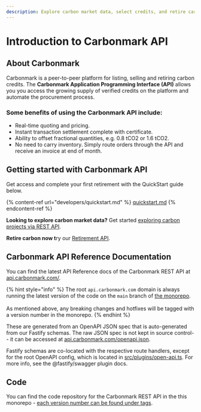 ```yaml
---
description: Explore carbon market data, select credits, and retire carbon programatically
---
```


# Introduction to Carbonmark API

## About Carbonmark

Carbonmark is a peer-to-peer platform for listing, selling and retiring carbon credits. The **Carbonmark Application Programming Interface (API)** allows you you access the growing supply of verified credits on the platform and automate the procurement process.&#x20;

### Some benefits of using the Carbonmark API include:

* Real-time quoting and pricing.
* Instant transaction settlement complete with certificate.
* Ability to offset fractional quantities, e.g. 0.8 tCO2 or 1.6 tCO2.
* No need to carry inventory. Simply route orders through the API and receive an invoice at end of month.&#x20;



## Getting started with Carbonmark API

Get access and complete your first retirement with the QuickStart guide below.

{% content-ref url="developers/quickstart.md" %}
[quickstart.md](developers/quickstart.md)
{% endcontent-ref %}

**Looking to explore carbon market data?** Get started [exploring carbon projects via REST API](developers/explore-carbon-projects/).

**Retire carbon now t**ry our [Retirement API](developers/retire-carbon.md).

## Carbonmark API Reference Documentation

You can find the latest API Reference docs of the Carbonmark REST API at [api.carbonmark.com/](https://api.carbonmark.com/#/).&#x20;

{% hint style="info" %}
The root `api.carbonmark.com` domain is always running the latest version of the code on the `main` branch of [the monorepo](https://github.com/KlimaDAO/klimadao/tree/main/carbonmark-api).\
\
As mentioned above, any breaking changes and hotfixes will be tagged with a version number in the monorepo.
{% endhint %}

These are generated from an OpenAPI JSON spec that is auto-generated from our Fastify schemas. The raw JSON spec is not kept in source control-- it can be accessed at [api.carbonmark.com/openapi.json](https://api.carbonmark.com/openapi.json).

Fastify schemas are co-located with the respective route handlers, except for the root OpenAPI config, which is located in [src/plugins/open-api.ts](https://github.com/KlimaDAO/klimadao/blob/staging/carbonmark-api/src/plugins/open-api.ts). For more info, see the @fastify/swagger plugin docs.

## Code

You can find the code repository for the Carbonmark REST API in the this monorepo - [each version number can be found under tags](https://github.com/KlimaDAO/klimadao/tags).
